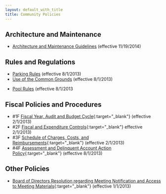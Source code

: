 ```yaml
---
layout: default_with_title
title: Community Policies
---
```


## Architecture and Maintenance
													
- [Architecture and Maintenance Guidelines](https://onedrive.live.com/redir?resid=529E6218CA92DA58!4991&amp;authkey=!AAtWnpUG9UTz8Ok&amp;ithint=file%2cpdf) (effective 11/19/2014)

## Rules and Regulations

- [Parking Rules](https://onedrive.live.com/view.aspx?resid=529E6218CA92DA58!1549&app=WordPdf")  (effective 8/1/2013)
- [Use of the Common Grounds](https://onedrive.live.com/redir?resid=529E6218CA92DA58%211546) (effective 8/1/2013) 
<!-- - [Use of the Community Center](https://onedrive.live.com/redir?resid=529E6218CA92DA58%211556)-->
- [Pool Rules](https://onedrive.live.com/redir?resid=529E6218CA92DA58%211547) (effective 8/1/2013

## Fiscal Policies and Procedures
														
- \#1F [Fiscal Year, Audit and Budget Cycle](https://onedrive.live.com/redir?resid=529E6218CA92DA58%212815){:target="_blank"} (effective 2/1/2013)
- \#2F [Fiscal and Expenditure Controls](https://onedrive.live.com/redir?resid=529E6218CA92DA58%212812){:target="_blank"} effective 2/1/2013)
- \#3F [Schedule of Charges, Costs, and Reimbursements](https://onedrive.live.com/redir?resid=529E6218CA92DA58%212814){:target="_blank"} (effective 2/1/2013)
- \#4F [Assessment and Delinquent Account Action Policy](https://skydrive.live.com/redir?resid=529E6218CA92DA58%211552){:target="_blank"} (effective 8/1/2013)
			
## Other Policies

- [Board of Directors Resolution regarding Meeting Notification and Access to Meeting Materials](https://skydrive.live.com/redir?resid=529E6218CA92DA58%211558){:target="_blank"} (effective 1/1/2013)
												
